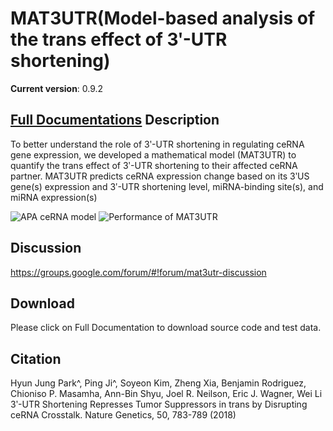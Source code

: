 MAT3UTR(Model-based analysis of the trans effect of 3ʹ-UTR shortening)
======

**Current version**: 0.9.2

[**Full Documentations**](http://lilab.research.bcm.edu/dldcc-web/lilab/Lei/MAT3UTR/MAT3UTR.html)
Description
-----
To better understand the role of 3ʹ-UTR shortening in regulating ceRNA gene expression, we developed a mathematical model (MAT3UTR) to quantify the trans effect of 3ʹ-UTR shortening to their affected ceRNA partner. MAT3UTR predicts ceRNA expression change based on its 3ʹUS gene(s) expression and 3ʹ-UTR shortening level, miRNA-binding site(s), and miRNA expression(s)



![APA ceRNA model](https://farm2.staticflickr.com/1712/25706575805_ca453d6742.jpg)
![Performance of MAT3UTR](https://farm2.staticflickr.com/1491/25079961993_953ae9070a_b.jpg)

Discussion
-----
https://groups.google.com/forum/#!forum/mat3utr-discussion

Download
-----
Please click on Full Documentation to download source code and test data. 

Citation
-----
Hyun Jung Park^, Ping Ji^, Soyeon Kim, Zheng Xia, Benjamin Rodriguez, Chioniso P. Masamha, Ann-Bin Shyu, Joel R. Neilson, Eric J. Wagner, Wei Li 3ʹ-UTR Shortening Represses Tumor Suppressors in trans by Disrupting ceRNA Crosstalk. Nature Genetics, 50, 783-789 (2018)

